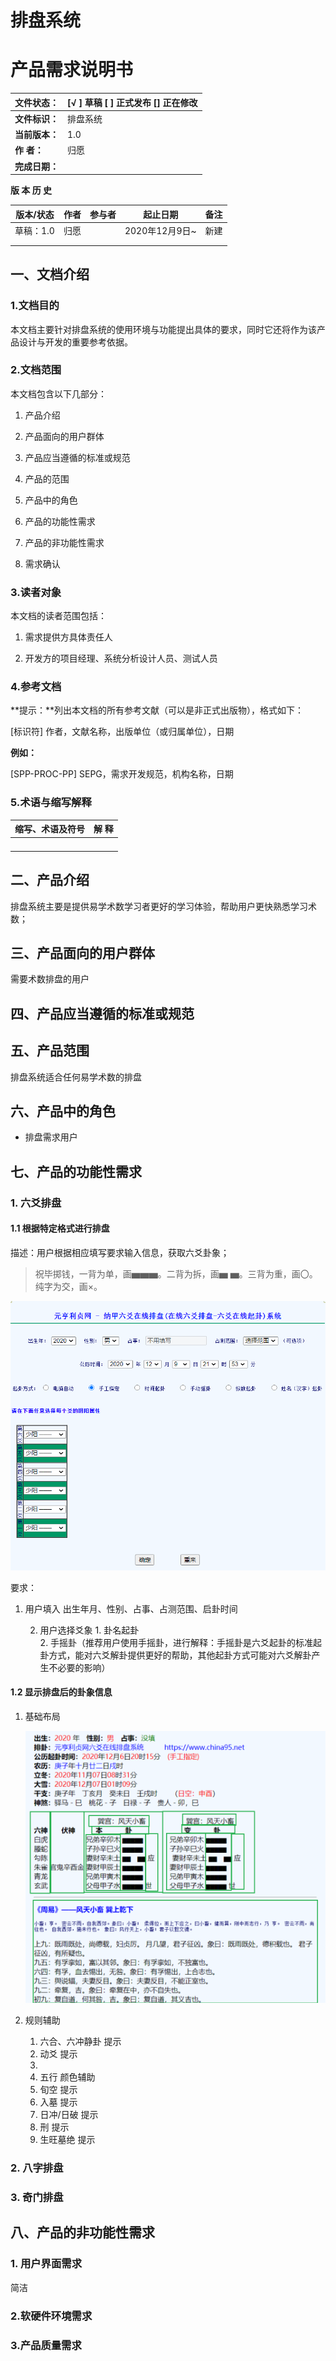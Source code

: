 # 排盘系统

# 产品需求说明书

| 文件状态：     | [√ ] 草稿  [  ] 正式发布  [] 正在修改 |
| -------------- | ------------------------------------- |
| **文件标识：** | 排盘系统                              |
| **当前版本：** | 1.0                                   |
| **作    者：** | 归愿                                  |
| **完成日期：** |                                       |

**版 本 历 史**

| **版本/状态** | **作者** | **参与者** | **起止日期**   | **备注** |
| ------------- | -------- | ---------- | -------------- | -------- |
| 草稿：1.0     | 归愿     |            | 2020年12月9日~ | 新建     |
|               |          |            |                |          |
|               |          |            |                |          |

## 一、文档介绍

### 1.文档目的

本文档主要针对排盘系统的使用环境与功能提出具体的要求，同时它还将作为该产品设计与开发的重要参考依据。

### 2.文档范围

本文档包含以下几部分：

1. 产品介绍

2. 产品面向的用户群体

3. 产品应当遵循的标准或规范

4. 产品的范围

5. 产品中的角色

4. 产品的功能性需求

5. 产品的非功能性需求

6. 需求确认	

### 3.读者对象

本文档的读者范围包括：

1.	需求提供方具体责任人

2.	开发方的项目经理、系统分析设计人员、测试人员

### 4.参考文档

**提示：**列出本文档的所有参考文献（可以是非正式出版物），格式如下：

[标识符] 作者，文献名称，出版单位（或归属单位），日期

**例如：**

[SPP-PROC-PP] SEPG，需求开发规范，机构名称，日期

### 5.术语与缩写解释

| **缩写、术语及符号** | **解 释** |
| -------------------- | --------- |
|                      |           |
|                      |           |
|                      |           |
|                      |           |

## 二、产品介绍

排盘系统主要是提供易学术数学习者更好的学习体验，帮助用户更快熟悉学习术数；

## 三、产品面向的用户群体

需要术数排盘的用户

## 四、产品应当遵循的标准或规范

## 五、产品范围

排盘系统适合任何易学术数的排盘

## 六、产品中的角色

- 排盘需求用户

## 七、产品的功能性需求

### 1. 六爻排盘

#### 1.1 根据特定格式进行排盘

描述：用户根据相应填写要求输入信息，获取六爻卦象；

> 祝毕掷钱，一背为单，画▅▅▅。二背为拆，画▅ ▅。三背为重，画〇。纯字为交，画×。

![image-20201209215307534](排盘系统.assets/image-20201209215307534.png)

要求：

1. 用户填入 出生年月、性别、占事、占测范围、启卦时间

   	2. 用户选择爻象
          	1. 卦名起卦  
             	2. 手摇卦（推荐用户使用手摇卦，进行解释：手摇卦是六爻起卦的标准起卦方式，能对六爻解卦提供更好的帮助，其他起卦方式可能对六爻解卦产生不必要的影响）

#### 1.2 显示排盘后的卦象信息

1. 基础布局

   ![image-20201220190455177](排盘系统.assets/image-20201220190455177.png)

2. 规则辅助

   1. 六合、六冲静卦 提示
   2. 动爻 提示
   3. 
   4. 五行 颜色辅助
   5. 旬空 提示
   6. 入墓 提示
   7. 日冲/日破 提示
   8. 刑 提示
   9. 生旺墓绝 提示

### 2. 八字排盘

### 3. 奇门排盘

## 八、产品的非功能性需求

### 1. 用户界面需求

简洁

### 2.软硬件环境需求

### 3.产品质量需求